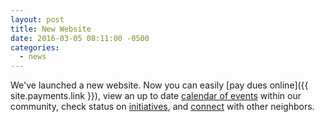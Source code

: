 ```yaml
---
layout: post
title: New Website
date: 2016-03-05 08:11:00 -0500
categories:
  - news
---
```


We've launched a new website.  Now you can easily [pay dues online]({{ site.payments.link }}), view an up to date [calendar of events](/calendar/) within our community, check status on [initiatives](/initiatives/), and [connect](/news/) with other neighbors.